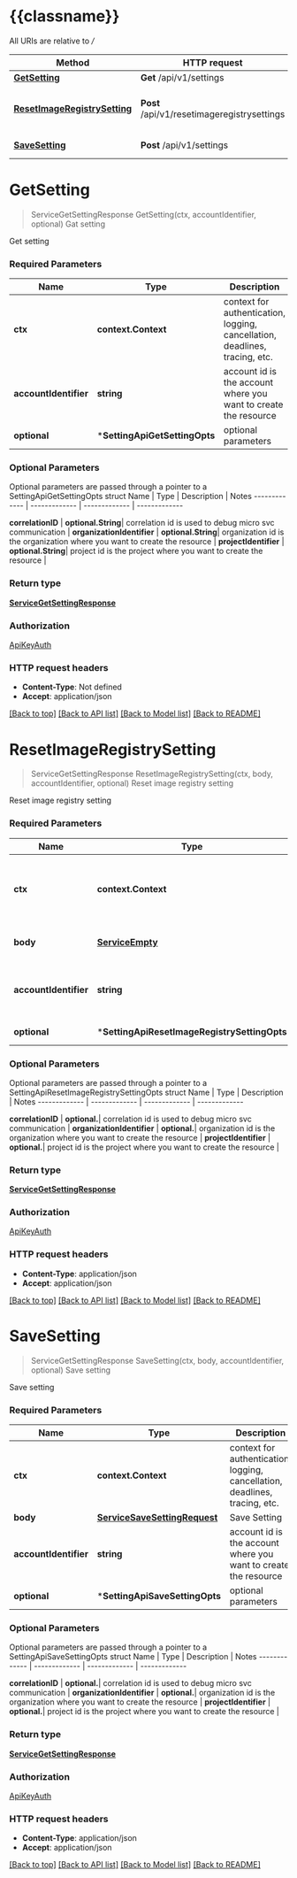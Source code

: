 # {{classname}}

All URIs are relative to */*

Method | HTTP request | Description
------------- | ------------- | -------------
[**GetSetting**](SettingApi.md#GetSetting) | **Get** /api/v1/settings | Gat setting
[**ResetImageRegistrySetting**](SettingApi.md#ResetImageRegistrySetting) | **Post** /api/v1/resetimageregistrysettings | Reset image registry setting
[**SaveSetting**](SettingApi.md#SaveSetting) | **Post** /api/v1/settings | Save setting

# **GetSetting**
> ServiceGetSettingResponse GetSetting(ctx, accountIdentifier, optional)
Gat setting

Get setting

### Required Parameters

Name | Type | Description  | Notes
------------- | ------------- | ------------- | -------------
 **ctx** | **context.Context** | context for authentication, logging, cancellation, deadlines, tracing, etc.
  **accountIdentifier** | **string**| account id is the account where you want to create the resource | 
 **optional** | ***SettingApiGetSettingOpts** | optional parameters | nil if no parameters

### Optional Parameters
Optional parameters are passed through a pointer to a SettingApiGetSettingOpts struct
Name | Type | Description  | Notes
------------- | ------------- | ------------- | -------------

 **correlationID** | **optional.String**| correlation id is used to debug micro svc communication | 
 **organizationIdentifier** | **optional.String**| organization id is the organization where you want to create the resource | 
 **projectIdentifier** | **optional.String**| project id is the project where you want to create the resource | 

### Return type

[**ServiceGetSettingResponse**](service.GetSettingResponse.md)

### Authorization

[ApiKeyAuth](../README.md#ApiKeyAuth)

### HTTP request headers

 - **Content-Type**: Not defined
 - **Accept**: application/json

[[Back to top]](#) [[Back to API list]](../README.md#documentation-for-api-endpoints) [[Back to Model list]](../README.md#documentation-for-models) [[Back to README]](../README.md)

# **ResetImageRegistrySetting**
> ServiceGetSettingResponse ResetImageRegistrySetting(ctx, body, accountIdentifier, optional)
Reset image registry setting

Reset image registry setting

### Required Parameters

Name | Type | Description  | Notes
------------- | ------------- | ------------- | -------------
 **ctx** | **context.Context** | context for authentication, logging, cancellation, deadlines, tracing, etc.
  **body** | [**ServiceEmpty**](ServiceEmpty.md)| Reset image registry setting | 
  **accountIdentifier** | **string**| account id is the account where you want to create the resource | 
 **optional** | ***SettingApiResetImageRegistrySettingOpts** | optional parameters | nil if no parameters

### Optional Parameters
Optional parameters are passed through a pointer to a SettingApiResetImageRegistrySettingOpts struct
Name | Type | Description  | Notes
------------- | ------------- | ------------- | -------------


 **correlationID** | **optional.**| correlation id is used to debug micro svc communication | 
 **organizationIdentifier** | **optional.**| organization id is the organization where you want to create the resource | 
 **projectIdentifier** | **optional.**| project id is the project where you want to create the resource | 

### Return type

[**ServiceGetSettingResponse**](service.GetSettingResponse.md)

### Authorization

[ApiKeyAuth](../README.md#ApiKeyAuth)

### HTTP request headers

 - **Content-Type**: application/json
 - **Accept**: application/json

[[Back to top]](#) [[Back to API list]](../README.md#documentation-for-api-endpoints) [[Back to Model list]](../README.md#documentation-for-models) [[Back to README]](../README.md)

# **SaveSetting**
> ServiceGetSettingResponse SaveSetting(ctx, body, accountIdentifier, optional)
Save setting

Save setting

### Required Parameters

Name | Type | Description  | Notes
------------- | ------------- | ------------- | -------------
 **ctx** | **context.Context** | context for authentication, logging, cancellation, deadlines, tracing, etc.
  **body** | [**ServiceSaveSettingRequest**](ServiceSaveSettingRequest.md)| Save Setting | 
  **accountIdentifier** | **string**| account id is the account where you want to create the resource | 
 **optional** | ***SettingApiSaveSettingOpts** | optional parameters | nil if no parameters

### Optional Parameters
Optional parameters are passed through a pointer to a SettingApiSaveSettingOpts struct
Name | Type | Description  | Notes
------------- | ------------- | ------------- | -------------


 **correlationID** | **optional.**| correlation id is used to debug micro svc communication | 
 **organizationIdentifier** | **optional.**| organization id is the organization where you want to create the resource | 
 **projectIdentifier** | **optional.**| project id is the project where you want to create the resource | 

### Return type

[**ServiceGetSettingResponse**](service.GetSettingResponse.md)

### Authorization

[ApiKeyAuth](../README.md#ApiKeyAuth)

### HTTP request headers

 - **Content-Type**: application/json
 - **Accept**: application/json

[[Back to top]](#) [[Back to API list]](../README.md#documentation-for-api-endpoints) [[Back to Model list]](../README.md#documentation-for-models) [[Back to README]](../README.md)


